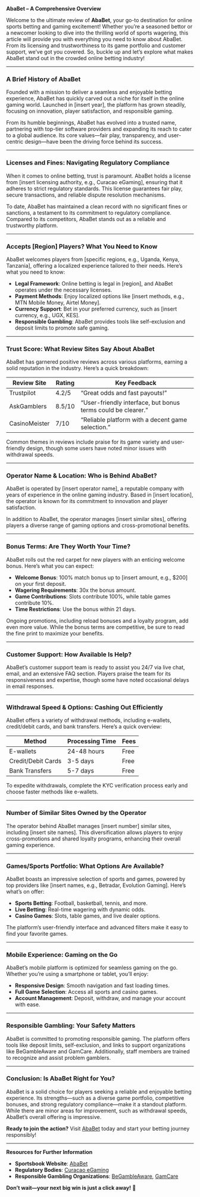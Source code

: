 **AbaBet – A Comprehensive Overview**  

Welcome to the ultimate review of **AbaBet**, your go-to destination for online sports betting and gaming excitement! Whether you’re a seasoned bettor or a newcomer looking to dive into the thrilling world of sports wagering, this article will provide you with everything you need to know about AbaBet. From its licensing and trustworthiness to its game portfolio and customer support, we’ve got you covered. So, buckle up and let’s explore what makes AbaBet stand out in the crowded online betting industry!  

---

### **A Brief History of AbaBet**  
Founded with a mission to deliver a seamless and enjoyable betting experience, AbaBet has quickly carved out a niche for itself in the online gaming world. Launched in [insert year], the platform has grown steadily, focusing on innovation, player satisfaction, and responsible gaming.  

From its humble beginnings, AbaBet has evolved into a trusted name, partnering with top-tier software providers and expanding its reach to cater to a global audience. Its core values—fair play, transparency, and user-centric design—have been the driving force behind its success.  

---

### **Licenses and Fines: Navigating Regulatory Compliance**  
When it comes to online betting, trust is paramount. AbaBet holds a license from [insert licensing authority, e.g., Curacao eGaming], ensuring that it adheres to strict regulatory standards. This license guarantees fair play, secure transactions, and reliable dispute resolution mechanisms.  

To date, AbaBet has maintained a clean record with no significant fines or sanctions, a testament to its commitment to regulatory compliance. Compared to its competitors, AbaBet stands out as a reliable and trustworthy platform.  

---

### **Accepts [Region] Players? What You Need to Know**  
AbaBet welcomes players from [specific regions, e.g., Uganda, Kenya, Tanzania], offering a localized experience tailored to their needs. Here’s what you need to know:  

- **Legal Framework**: Online betting is legal in [region], and AbaBet operates under the necessary licenses.  
- **Payment Methods**: Enjoy localized options like [insert methods, e.g., MTN Mobile Money, Airtel Money].  
- **Currency Support**: Bet in your preferred currency, such as [insert currency, e.g., UGX, KES].  
- **Responsible Gambling**: AbaBet provides tools like self-exclusion and deposit limits to promote safe gaming.  

---

### **Trust Score: What Review Sites Say About AbaBet**  
AbaBet has garnered positive reviews across various platforms, earning a solid reputation in the industry. Here’s a quick breakdown:  

| **Review Site** | **Rating** | **Key Feedback** |  
|------------------|------------|------------------|  
| Trustpilot       | 4.2/5      | “Great odds and fast payouts!” |  
| AskGamblers      | 8.5/10     | “User-friendly interface, but bonus terms could be clearer.” |  
| CasinoMeister    | 7/10       | “Reliable platform with a decent game selection.” |  

Common themes in reviews include praise for its game variety and user-friendly design, though some users have noted minor issues with withdrawal speeds.  

---

### **Operator Name & Location: Who is Behind AbaBet?**  
AbaBet is operated by [insert operator name], a reputable company with years of experience in the online gaming industry. Based in [insert location], the operator is known for its commitment to innovation and player satisfaction.  

In addition to AbaBet, the operator manages [insert similar sites], offering players a diverse range of gaming options and cross-promotional benefits.  

---

### **Bonus Terms: Are They Worth Your Time?**  
AbaBet rolls out the red carpet for new players with an enticing welcome bonus. Here’s what you can expect:  

- **Welcome Bonus**: 100% match bonus up to [insert amount, e.g., $200] on your first deposit.  
- **Wagering Requirements**: 30x the bonus amount.  
- **Game Contributions**: Slots contribute 100%, while table games contribute 10%.  
- **Time Restrictions**: Use the bonus within 21 days.  

Ongoing promotions, including reload bonuses and a loyalty program, add even more value. While the bonus terms are competitive, be sure to read the fine print to maximize your benefits.  

---

### **Customer Support: How Available Is Help?**  
AbaBet’s customer support team is ready to assist you 24/7 via live chat, email, and an extensive FAQ section. Players praise the team for its responsiveness and expertise, though some have noted occasional delays in email responses.  

---

### **Withdrawal Speed & Options: Cashing Out Efficiently**  
AbaBet offers a variety of withdrawal methods, including e-wallets, credit/debit cards, and bank transfers. Here’s a quick overview:  

| **Method**       | **Processing Time** | **Fees** |  
|-------------------|---------------------|----------|  
| E-wallets        | 24-48 hours         | Free     |  
| Credit/Debit Cards | 3-5 days            | Free     |  
| Bank Transfers    | 5-7 days            | Free     |  

To expedite withdrawals, complete the KYC verification process early and choose faster methods like e-wallets.  

---

### **Number of Similar Sites Owned by the Operator**  
The operator behind AbaBet manages [insert number] similar sites, including [insert site names]. This diversification allows players to enjoy cross-promotions and shared loyalty programs, enhancing their overall gaming experience.  

---

### **Games/Sports Portfolio: What Options Are Available?**  
AbaBet boasts an impressive selection of sports and games, powered by top providers like [insert names, e.g., Betradar, Evolution Gaming]. Here’s what’s on offer:  

- **Sports Betting**: Football, basketball, tennis, and more.  
- **Live Betting**: Real-time wagering with dynamic odds.  
- **Casino Games**: Slots, table games, and live dealer options.  

The platform’s user-friendly interface and advanced filters make it easy to find your favorite games.  

---

### **Mobile Experience: Gaming on the Go**  
AbaBet’s mobile platform is optimized for seamless gaming on the go. Whether you’re using a smartphone or tablet, you’ll enjoy:  

- **Responsive Design**: Smooth navigation and fast loading times.  
- **Full Game Selection**: Access all sports and casino games.  
- **Account Management**: Deposit, withdraw, and manage your account with ease.  

---

### **Responsible Gambling: Your Safety Matters**  
AbaBet is committed to promoting responsible gaming. The platform offers tools like deposit limits, self-exclusion, and links to support organizations like BeGambleAware and GamCare. Additionally, staff members are trained to recognize and assist problem gamblers.  

---

### **Conclusion: Is AbaBet Right for You?**  
AbaBet is a solid choice for players seeking a reliable and enjoyable betting experience. Its strengths—such as a diverse game portfolio, competitive bonuses, and strong regulatory compliance—make it a standout platform. While there are minor areas for improvement, such as withdrawal speeds, AbaBet’s overall offering is impressive.  

**Ready to join the action?** Visit [AbaBet](https://www.ababet.ug) today and start your betting journey responsibly!  

---

**Resources for Further Information**  
- **Sportsbook Website**: [AbaBet](https://www.ababet.ug)  
- **Regulatory Bodies**: [Curacao eGaming](https://www.curacao-egaming.com)  
- **Responsible Gambling Organizations**: [BeGambleAware](https://www.begambleaware.org), [GamCare](https://www.gamcare.org.uk)  

**Don’t wait—your next big win is just a click away!** 🚀